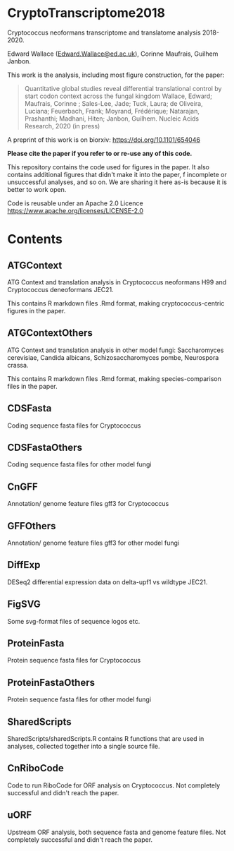 # CryptoTranscriptome2018

Cryptococcus neoformans transcriptome and translatome analysis 2018-2020.

Edward Wallace (Edward.Wallace@ed.ac.uk), Corinne Maufrais, Guilhem Janbon. 

This work is the analysis, including most figure construction, for the paper:

> Quantitative global studies reveal differential translational control by start codon context across the fungal kingdom
> Wallace, Edward; Maufrais, Corinne ; Sales-Lee, Jade; Tuck, Laura; de Oliveira, Luciana; Feuerbach, Frank; Moyrand, Frédérique; Natarajan, Prashanthi; Madhani, Hiten; Janbon, Guilhem.
> Nucleic Acids Research, 2020 (in press)

A preprint of this work is on biorxiv: https://doi.org/10.1101/654046

**Please cite the paper if you refer to or re-use any of this code.**

This repository contains the code used for figures in the paper. It also contains additional figures that didn't make it into the paper, f incomplete or unsuccessful analyses, and so on. We are sharing it here as-is because it is better to work open.

Code is reusable under an Apache 2.0 Licence https://www.apache.org/licenses/LICENSE-2.0

# Contents

## ATGContext

ATG Context and translation analysis in Cryptococcus neoformans H99 and Cryptococcus deneoformans JEC21.

This contains R markdown files .Rmd format, making cryptococcus-centric figures in the paper.

## ATGContextOthers

ATG Context and translation analysis in other model fungi: Saccharomyces cerevisiae, Candida albicans, Schizosaccharomyces pombe, Neurospora crassa.

This contains R markdown files .Rmd format, making species-comparison files in the paper.

## CDSFasta

Coding sequence fasta files for Cryptococcus

## CDSFastaOthers	

Coding sequence fasta files for other model fungi

## CnGFF	

Annotation/ genome feature files gff3 for Cryptococcus

## GFFOthers

Annotation/ genome feature files gff3 for other model fungi

## DiffExp	

DESeq2 differential expression data on delta-upf1 vs wildtype JEC21.

## FigSVG

Some svg-format files of sequence logos etc.

## ProteinFasta	

Protein sequence fasta files for Cryptococcus

## ProteinFastaOthers	

Protein sequence fasta files for other model fungi

## SharedScripts

SharedScripts/sharedScripts.R contains R functions that are used in analyses, collected together into a single source file.


## CnRiboCode	

Code to run RiboCode for ORF analysis on Cryptococcus. Not completely successful and didn't reach the paper.

## uORF

Upstream ORF analysis, both sequence fasta and genome feature files. Not completely successful and didn't reach the paper.

